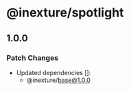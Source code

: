 # @inexture/spotlight

## 1.0.0

### Patch Changes

- Updated dependencies []:
  - @inexture/base@1.0.0
